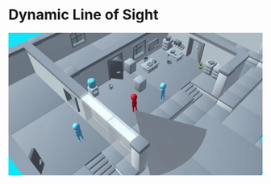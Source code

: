# Dynamic Line of Sight

![ScreenShot](https://github.com/BerkEncami/dynamic-line-of-sight/blob/main/Gif/gif.gif)
